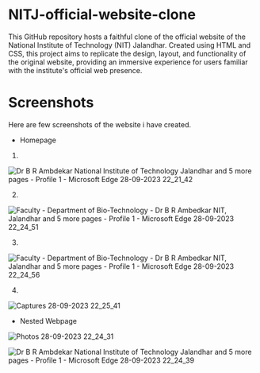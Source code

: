 # NITJ-official-website-clone
This GitHub repository hosts a faithful clone of the official website of the National Institute of Technology (NIT) Jalandhar. Created using HTML and CSS, this project aims to replicate the design, layout, and functionality of the original website, providing an immersive experience for users familiar with the institute's official web presence.
# Screenshots
Here are few screenshots of the website i have created.
- Homepage
1.
![Dr  B R Ambdekar National Institute of Technology Jalandhar and 5 more pages - Profile 1 - Microsoft​ Edge 28-09-2023 22_21_42](https://github.com/Codinewbie/NITJ-official-website-clone/assets/124084324/cf3c9817-6ae5-4a91-915b-99874c95a294)

2.
![Faculty - Department of Bio-Technology - Dr B R Ambedkar NIT, Jalandhar and 5 more pages - Profile 1 - Microsoft​ Edge 28-09-2023 22_24_51](https://github.com/Codinewbie/NITJ-official-website-clone/assets/124084324/37958d97-f953-479d-a067-acb2f8469168)

3.
![Faculty - Department of Bio-Technology - Dr B R Ambedkar NIT, Jalandhar and 5 more pages - Profile 1 - Microsoft​ Edge 28-09-2023 22_24_56](https://github.com/Codinewbie/NITJ-official-website-clone/assets/124084324/834a0059-c57a-46b1-bee5-185153741267)

4.
![Captures 28-09-2023 22_25_41](https://github.com/Codinewbie/NITJ-official-website-clone/assets/124084324/6ff45573-4679-42e0-a54b-6a0d0205fa9c)

- Nested Webpage

![Photos 28-09-2023 22_24_31](https://github.com/Codinewbie/NITJ-official-website-clone/assets/124084324/ea5f8b0e-8751-43c9-8f55-7f7eeb287127)


![Dr  B R Ambdekar National Institute of Technology Jalandhar and 5 more pages - Profile 1 - Microsoft​ Edge 28-09-2023 22_24_39](https://github.com/Codinewbie/NITJ-official-website-clone/assets/124084324/2397646c-59e3-468e-ba2f-3241e4538c16)
